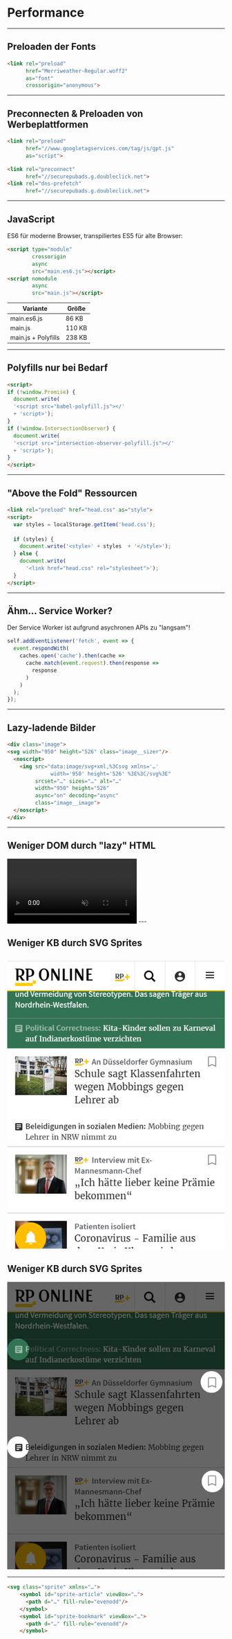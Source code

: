 <!-- .slide: data-background="assets/speed.jpg" -->

<br>
<br>
<br>
<br>
<br>
<br>
<br>
<br>

# Performance

---

## Preloaden der Fonts

```html
<link rel="preload" 
      href="Merriweather-Regular.woff2"
      as="font"
      crossorigin="anonymous">
```

---

## Preconnecten & Preloaden von Werbeplattformen

```html
<link rel="preload" 
      href="//www.googletagservices.com/tag/js/gpt.js"
      as="script">
```

```html
<link rel="preconnect" 
      href="//securepubads.g.doubleclick.net">
<link rel="dns-prefetch" 
      href="//securepubads.g.doubleclick.net">
```
---

## JavaScript

ES6 für moderne Browser, transpiliertes ES5 für alte Browser:

<div class="side-by-side">

```html
<script type="module" 
        crossorigin 
        async
        src="main.es6.js"></script>
<script nomodule 
        async
        src="main.js"></script>
```

| Variante               | Größe       |
|------------------------|-------------|
| main.es6.js            | 86 KB       |
| main.js                | 110 KB      |
| main.js + Polyfills    | 238 KB      |

</div>

---

## Polyfills nur bei Bedarf

```html
<script>
if (!window.Promise) {
  document.write(
  '<script src="babel-polyfill.js"></'
  + 'script>');
}
if (!window.IntersectionObserver) {
  document.write(
  '<script src="intersection-observer-polyfill.js"></'
  + 'script>');
}
</script>
```

---

## "Above the Fold" Ressourcen

```html
<link rel="preload" href="head.css" as="style">
<script>
  var styles = localStorage.getItem('head.css');

  if (styles) {
    document.write('<style>' + styles  + '</style>');
  } else {
    document.write(
      '<link href="head.css" rel="stylesheet">');
  }
</script>
```

---

## Ähm… Service Worker?

Der Service Worker ist aufgrund asychronen APIs zu "langsam"! 

```js
self.addEventListener('fetch', event => {
  event.respondWith(
    caches.open('cache').then(cache => 
      cache.match(event.request).then(response => 
        response
      )
    )
  );
});
```

---

## Lazy-ladende Bilder

```html
<div class="image">
<svg width="950" height="526" class="image__sizer"/>
  <noscript>
    <img src="data:image/svg+xml,%3Csvg xmlns='…' 
              width='950' height='526' %3E%3C/svg%3E" 
         srcset="…" sizes="…" alt="…"
         width="950" height="526"
         async="on" decoding="async"
         class="image__image">
  </noscript>
</div>
```

---

## Weniger DOM durch "lazy" HTML

<video autoplay muted>
<source data-src="assets/lazy-html.mp4" type="video/mp4" />
</video>
---

<!-- .slide: data-transition="fade" -->

## Weniger KB durch SVG Sprites

![RP ONLINE Startseite](assets/svg-sprite.jpg) <!-- .element: class="autoheight" -->
---

<!-- .slide: data-transition="fade" -->

## Weniger KB durch SVG Sprites

![RP ONLINE Startseite mir hervorgehobenen SVG Icons](assets/svg-sprite-highlighted.jpg) <!-- .element: class="autoheight" -->

---

```html
<svg class="sprite" xmlns="…">
    <symbol id="sprite-article" viewBox="…">
      <path d="…" fill-rule="evenodd"/>
    </symbol>    
    <symbol id="sprite-bookmark" viewBox="…">
      <path d="…" fill-rule="evenodd"/>
    </symbol>
    …    
</svg>
```

```html
<svg><use xlink:href="#sprite-article"></use></svg>
```

